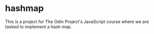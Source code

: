 # hashmap

This is a project for The Odin Project's JavaScript course where we are tasked to implement a hash map.
